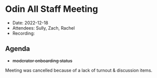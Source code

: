 
# Odin All Staff Meeting 

* Date: 2022-12-18
* Attendees: Sully, Zach, Rachel
* Recording: 

## Agenda

- ~~moderator onboarding status~~

Meeting was cancelled because of a lack of turnout & discussion items.

